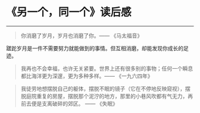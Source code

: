# 《另一个，同一个》读后感
---

>你消磨了岁月，岁月也消磨了你。—— 《马太福音》

蹉跎岁月是一件不需要努力就能做到的事情。但互相消磨，却能发现你成长的足迹。

>我再也不会幸福，也许无关紧要。世界上还有很多别的事物；任何一个瞬息都比海洋更为深邃，更为多种多样。—— 《一九六四年》

>我徒劳地想摆脱自己的躯体，摆脱不眠的镜子（它在不停地反映窥视），摆脱庭院重复的房屋，摆脱那个泥泞的地方，那里的小巷风吹都有气无力，再前去便是支离破碎的郊区。 —— 《失眠》